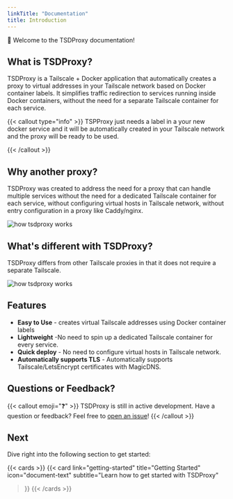 ```yaml
---
linkTitle: "Documentation"
title: Introduction
---
```


👋 Welcome to the TSDProxy documentation!

## What is TSDProxy?

TSDProxy is a Tailscale + Docker application that automatically creates a proxy to
virtual addresses in your Tailscale network based on Docker container labels.
It simplifies traffic redirection to services running inside Docker containers,
without the need for a separate Tailscale container for each service.

{{< callout type="info" >}}
TSPProxy just needs a label in a your new docker service and it will be automatically
created in your Tailscale network and the proxy will be ready to be used.

{{< /callout >}}

## Why another proxy?

TSDProxy was created to address the need for a proxy that can handle multiple services
without the need for a dedicated Tailscale container for each service, without configuring
virtual hosts in Tailscale network, without entry configuration in a proxy like Caddy/nginx.

![how tsdproxy works](/images/tsdproxy.svg)

## What's different with TSDProxy?

TSDProxy differs from other Tailscale proxies in that it does not require a separate Tailscale.

![how tsdproxy works](/images/tsdproxy-compare.svg)

## Features

- **Easy to Use** - creates virtual Tailscale addresses using Docker container labels
- **Lightweight** -No need to spin up a dedicated Tailscale container for every service.
- **Quick deploy** - No need to configure virtual hosts in Tailscale network.
- **Automatically supports TLS** - Automatically supports Tailscale/LetsEncrypt certificates
with MagicDNS.

## Questions or Feedback?

{{< callout emoji="❓" >}}
  TSDProxy is still in active development.
  Have a question or feedback? Feel free to [open an issue](https://github.com/almeidapaulopt/tsdproxy/issues)!
{{< /callout >}}

## Next

Dive right into the following section to get started:

{{< cards >}}
  {{< card link="getting-started" title="Getting Started" icon="document-text"
    subtitle="Learn how to get started with TSDProxy"
  >}}
{{< /cards >}}
